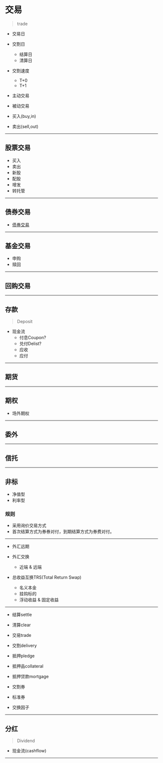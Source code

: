 # 交易
> trade



- 交易日
- 交割日
    - 结算日
    - 清算日

- 交割速度
    - T+0
    - T+1

- 主动交易
- 被动交易

- 买入(buy,in)
- 卖出(sell,out)




---
## 股票交易


- 买入
- 卖出
- 新股
- 配股
- 增发
- 转托管

---
## 债券交易

- [债券交易](bond_trade.md)
---
## 基金交易

- 申购
- 赎回

---
## 回购交易



---
## 存款
> Deposit



- 现金流
    - 付息Coupon?
    - 兑付Delist?
    - 应收
    - 应付

---
## 期货


---
## 期权
- 场外期权
---
## 委外

---

## 信托

---
## 非标

- 净值型
- 利率型


### 规则
- 采用询价交易方式
- 首次结算方式为券券对付，到期结算方式为券费对付。

---



- 外汇远期
- 外汇交换
    - 近端 & 远端




- 总收益互换TRS(Total Return Swap)
    - 名义本金
    - 挂钩标的
    - 浮动收益 & 固定收益

---


- 结算settle
- 清算clear


- 交易trade
- 交割delivery


- 抵押pledge
- 抵押品collateral
- 抵押贷款mortgage



- 交割券
- 标准券
- 交换因子

---
## 分红
> Dividend

- 现金流(cashflow)




---


